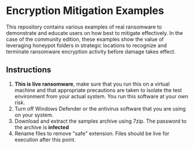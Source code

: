 # Encryption Mitigation Examples
This repository contains various examples of real ransomware to demonstrate and educate users on how best to mitigate effectively. In the case of the community edition, these examples show the value of leveraging honeypot folders in strategic locations to recognize and terminate ransomware encryption activity before damage takes effect.

## Instructions
1) **This is live ransomware**, make sure that you run this on a virtual machine and that appropriate precautions are taken to isolate the test environment from your actual system. You run this software at your own risk.
2) Turn off Windows Defender or the antivirus software that you are using on your system.
3) Download and extract the samples archive using 7zip. The password to the archive is **infected**
4) Rename files to remove "safe" extension. Files should be live for execution after this point.
